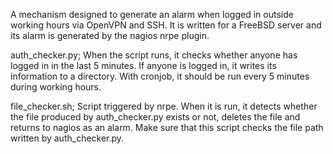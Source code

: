 A mechanism designed to generate an alarm when logged in outside working hours via OpenVPN and SSH. It is written for a FreeBSD server and its alarm is generated by the nagios nrpe plugin.

auth_checker.py; When the script runs, it checks whether anyone has logged in in the last 5 minutes. If anyone is logged in, it writes its information to a directory. With cronjob, it should be run every 5 minutes during working hours.

file_checker.sh; Script triggered by nrpe. When it is run, it detects whether the file produced by auth_checker.py exists or not, deletes the file and returns to nagios as an alarm. Make sure that this script checks the file path written by auth_checker.py.
